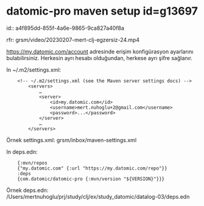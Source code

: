
# datomic-pro maven setup id=g13697
  id:: a4f895dd-855f-4a6e-9865-9ca827a40f8a

rfr: grsm/video/20230207-mert-clj-egzersiz-24.mp4

https://my.datomic.com/account adresinde erişim konfigürasyon ayarlarını bulabilirsiniz. Herkesin ayrı hesabı olduğundan, herkese ayrı şifre sağlanır. 

In ~/.m2/settings.xml:

		<!-- ~/.m2/settings.xml (see the Maven server settings docs) -->
			<servers>
				…
				<server>
					<id>my.datomic.com</id>
					<username>mert.nuhoglu+2@gmail.com</username>
					<password>...</password>
				</server>
				…
			</servers>

Örnek settings.xml: grsm/inbox/maven-settings.xml

In deps.edn:

		{:mvn/repos
		{"my.datomic.com" {:url "https://my.datomic.com/repo"}}
		:deps
		{com.datomic/datomic-pro {:mvn/version "${VERSION}"}}} 

Örnek deps.edn: /Users/mertnuhoglu/prj/study/clj/ex/study_datomic/datalog-03/deps.edn
